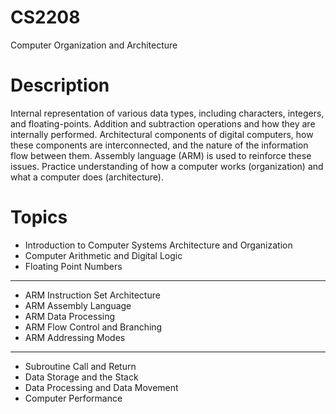 # CS2208
Computer Organization and Architecture

# Description

Internal representation of various data types, including characters, integers, and floating-points. 
Addition and subtraction operations and how they are internally performed.
Architectural components of digital computers, how these components are interconnected, and 
the nature of the information flow between them. Assembly language (ARM) is used to reinforce these issues.
Practice understanding of how a computer works (organization) and what a computer does (architecture).

# Topics

* Introduction to Computer Systems Architecture and Organization
* Computer Arithmetic and Digital Logic
* Floating Point Numbers
----------------------------------------------------------------
* ARM Instruction Set Architecture
* ARM Assembly Language
* ARM Data Processing
* ARM Flow Control and Branching
* ARM Addressing Modes
----------------------------------------------------------------
* Subroutine Call and Return
* Data Storage and the Stack
* Data Processing and Data Movement
* Computer Performance

